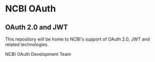 # NCBI OAuth

## OAuth 2.0 and JWT
This repository will be home to NCBI's support of OAuth 2.0, JWT and related technologies.

NCBI OAuth Development Team
